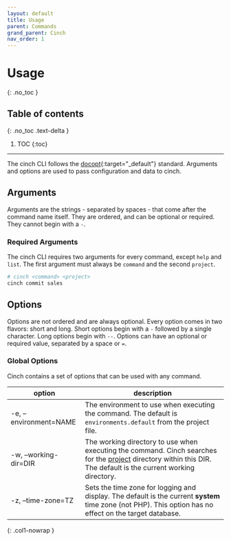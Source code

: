 ```yaml
---
layout: default
title: Usage
parent: Commands
grand_parent: Cinch
nav_order: 1
---
```


# Usage
{: .no_toc }

## Table of contents
{: .no_toc .text-delta }

1. TOC
{:toc}
----

The cinch CLI follows the [docopt](http://docopt.org/){:target="_default"} standard. Arguments and options
are used to pass configuration and data to cinch.

## Arguments

Arguments are the strings - separated by spaces - that come after the command name itself. They are
ordered, and can be optional or required. They cannot begin with a `-`.

### Required Arguments

The cinch CLI requires two arguments for every command, except `help` and `list`. The first argument must always
be `command` and the second `project`.

```bash
# cinch <command> <project>
cinch commit sales
```

## Options

Options are not ordered and are always optional. Every option comes in two flavors: short and long. Short options
begin with a `-` followed by a single character. Long options begin with `--`. Options can have an optional
or required value, separated by a space or `=`.

### Global Options

Cinch contains a set of options that can be used with any command. 

| option                | description                                                                                                                                                                             |
|-----------------------|-----------------------------------------------------------------------------------------------------------------------------------------------------------------------------------------|
| -e, –environment=NAME | The environment to use when executing the command. The default is `environments.default` from the project file.                                                                         |
| -w, –working-dir=DIR  | The working directory to use when executing the command. Cinch searches for the [project](#required-arguments) directory within this DIR. The default is the current working directory. |
| -z, –time-zone=TZ     | Sets the time zone for logging and display. The default is the current **system** time zone (not PHP). This option has no effect on the target database.                                |
{: .col1-nowrap }